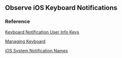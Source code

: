 ## Observe iOS Keyboard Notifications

### Reference
[Keyboard Notification User Info Keys](https://developer.apple.com/reference/uikit/uiwindow/keyboard_notification_user_info_keys)

[Managing Keyboard](https://developer.apple.com/library/content/documentation/StringsTextFonts/Conceptual/TextAndWebiPhoneOS/KeyboardManagement/KeyboardManagement.html)

[iOS System Notification Names](https://developer.apple.com/reference/foundation/nsnotification.name)
